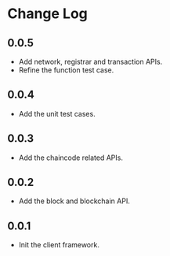 # Change Log

## 0.0.5
* Add network, registrar and transaction APIs.
* Refine the function test case.

## 0.0.4
* Add the unit test cases.

## 0.0.3
* Add the chaincode related APIs.

## 0.0.2
* Add the block and blockchain API.

## 0.0.1
* Init the client framework.
